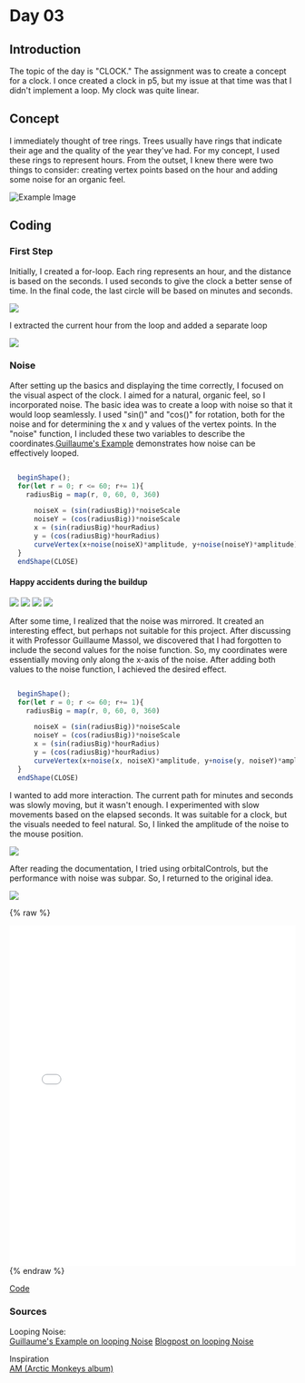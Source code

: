 # Day 03
## Introduction 

The topic of the day is "CLOCK." The assignment was to create a concept for a clock. I once created a clock in p5, but my issue at that time was that I didn't implement a loop. My clock was quite linear.

## Concept
I immediately thought of tree rings. Trees usually have rings that indicate their age and the quality of the year they've had. For my concept, I used these rings to represent hours. From the outset, I knew there were two things to consider: creating vertex points based on the hour and adding some noise for an organic feel.

![Example Image](content/day03/sketch_paper.jpeg)


## Coding

### First Step
Initially, I created a for-loop. Each ring represents an hour, and the distance is based on the seconds. I used seconds to give the clock a better sense of time. In the final code, the last circle will be based on minutes and seconds.

![](content/day03/mySketch_1.png)

I extracted the current hour from the loop and added a separate loop

![](content/day03/mySketch_2.png)

### Noise
After setting up the basics and displaying the time correctly, I focused on the visual aspect of the clock. I aimed for a natural, organic feel, so I incorporated noise. The basic idea was to create a loop with noise so that it would loop seamlessly. I used "sin()" and "cos()" for rotation, both for the noise and for determining the x and y values of the vertex points. In the "noise" function, I included these two variables to describe the coordinates.[Guillaume's Example](https://editor.p5js.org/guma/sketches/0hvdq_lsW) demonstrates how noise can be effectively looped. 

```js 

  beginShape();
  for(let r = 0; r <= 60; r+= 1){
    radiusBig = map(r, 0, 60, 0, 360)

      noiseX = (sin(radiusBig))*noiseScale
      noiseY = (cos(radiusBig))*noiseScale
      x = (sin(radiusBig)*hourRadius)
      y = (cos(radiusBig)*hourRadius)
      curveVertex(x+noise(noiseX)*amplitude, y+noise(noiseY)*amplitude)
  }
  endShape(CLOSE)

```   
#### Happy accidents during the buildup
![](content/day03/mySketch%20(4).png)
![](content/day03/mySketch%20(5).png)
![](content/day03/mySketch%20(6).png)
![](content/day03/mySketch%20(8).png)

After some time, I realized that the noise was mirrored. It created an interesting effect, but perhaps not suitable for this project. After discussing it with Professor Guillaume Massol, we discovered that I had forgotten to include the second values for the noise function. So, my coordinates were essentially moving only along the x-axis of the noise. After adding both values to the noise function, I achieved the desired effect.

```js 

  beginShape();
  for(let r = 0; r <= 60; r+= 1){
    radiusBig = map(r, 0, 60, 0, 360)

      noiseX = (sin(radiusBig))*noiseScale
      noiseY = (cos(radiusBig))*noiseScale
      x = (sin(radiusBig)*hourRadius)
      y = (cos(radiusBig)*hourRadius)
      curveVertex(x+noise(x, noiseX)*amplitude, y+noise(y, noiseY)*amplitude)
  }
  endShape(CLOSE)

```   

I wanted to add more interaction. The current path for minutes and seconds was slowly moving, but it wasn't enough. I experimented with slow movements based on the elapsed seconds. It was suitable for a clock, but the visuals needed to feel natural. So, I linked the amplitude of the noise to the mouse position.

![](content/day03/clock_base.gif)

After reading the documentation, I tried using orbitalControls, but the performance with noise was subpar. So, I returned to the original idea.

![](content/day03/clock_orbit.gif)

{% raw %}
<iframe src="content/day03/01/embed.html" width="100%" height="600" frameborder="no"></iframe>
{% endraw %}

[Code](https://editor.p5js.org/Fimo/sketches/gbDjPk3XT)

### Sources
Looping Noise:\
[Guillaume's Example on looping Noise](https://editor.p5js.org/guma/sketches/0hvdq_lsW) 
[Blogpost on looping Noise](https://necessarydisorder.wordpress.com/2017/11/15/drawing-from-noise-and-then-making-animated-loopy-gifs-from-there/)


Inspiration\
[AM (Arctic Monkeys album)](https://en.wikipedia.org/wiki/AM_%28Arctic_Monkeys_album%29)